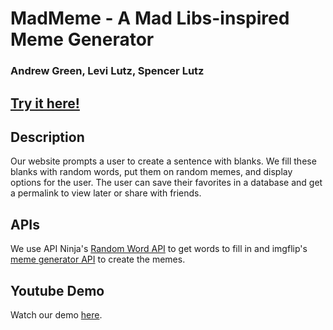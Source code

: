 # MadMeme - A Mad Libs-inspired Meme Generator

### Andrew Green, Levi Lutz, Spencer Lutz

## [Try it here!](https://madmeme.sites-admin.com/)

## Description

Our website prompts a user to create a sentence with blanks. We fill these blanks with random words, put them on random memes, and display options for the user. The user can save their favorites in a database and get a permalink to view later or share with friends.

## APIs

We use API Ninja's [Random Word API](https://api-ninjas.com/api/randomword) to get words to fill in and imgflip's [meme generator API](https://imgflip.com/api) to create the memes.

## Youtube Demo

Watch our demo [here](https://youtu.be/esWQHlZvQ0k).
